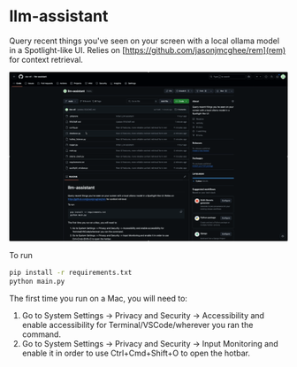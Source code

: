 # llm-assistant
Query recent things you've seen on your screen with a local ollama model in a Spotlight-like UI. Relies on [https://github.com/jasonjmcghee/rem](rem) for context retrieval.

![LLM Assistant Demo](assets/llm-assistant.gif)

To run
```bash
pip install -r requirements.txt
python main.py
```

The first time you run on a Mac, you will need to:

1. Go to System Settings -> Privacy and Security -> Accessibility and enable accessibility for Terminal/VSCode/wherever you ran the command.
2. Go to System Settings -> Privacy and Security -> Input Monitoring and enable it in order to use Ctrl+Cmd+Shift+O to open the hotbar.
